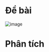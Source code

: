 # Đề bài
![image](https://github.com/VanHoang110802/Competitive_Programming/assets/108053955/9a15a18e-ee33-49c9-8fe7-53f47574615f)

# Phân tích
